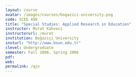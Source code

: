 ```yaml
---
layout: course
avatar: /images/courses/bogazici-university.png
code: SCED 498
title: "Special Studies: Applied Research in Education"
instructor: Murat Kahveci
instructorurl: /murat
institution: Boğaziçi University
insturl: "http://www.boun.edu.tr"
clevel: Undergraduate
semester: Fall 2006, Spring 2006
pdf:
web:
permalink: /qjn
---
```

